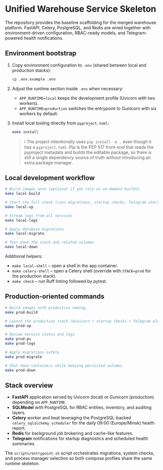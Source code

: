 # Unified Warehouse Service Skeleton

The repository provides the baseline scaffolding for the merged warehouse platform. FastAPI, Celery, PostgreSQL, and Redis are wired together with environment-driven configuration, RBAC-ready models, and Telegram-powered health notifications.

## Environment bootstrap

1. Copy environment configuration to `.env` (shared between local and production stacks):

   ```bash
   cp .env.example .env
   ```

2. Adjust the runtime section inside `.env` when necessary:
   - `APP_RUNTIME=local` keeps the development profile (Uvicorn with two workers).
   - `APP_RUNTIME=production` switches the entrypoint to Gunicorn with six workers by default.

3. Install local tooling directly from `pyproject.toml`:

   ```bash
   make install
   ```

   > ℹ️  The project intentionally uses `pip install -e .` even though it has a `pyproject.toml`. Pip is the PEP 517 front-end that reads the pyproject metadata and builds the editable package, so there is still a single dependency source of truth without introducing an extra package manager.

## Local development workflow

```bash
# Build images once (optional if you rely on on-demand builds)
make local-build

# Start the full stack (runs migrations, startup checks, Telegram alert, and shows container status)
make local-up

# Stream logs from all services
make local-logs

# Apply database migrations
make local-migrate

# Tear down the stack and related volumes
make local-down
```

Additional helpers:

- `make local-shell` – open a shell in the app container.
- `make celery-shell` – open a Celery shell (override with `STACK=prod` for the production stack).
- `make check` – run Ruff linting followed by pytest.

## Production-oriented commands

```bash
# Build images with production naming
make prod-build

# Launch the production stack (Gunicorn + startup checks + Telegram alert)
make prod-up

# Review service status and logs
make prod-ps
make prod-logs

# Apply migrations safely
make prod-migrate

# Shut down containers while keeping persisted volumes
make prod-down
```

## Stack overview

- **FastAPI** application served by Uvicorn (local) or Gunicorn (production) depending on `APP_RUNTIME`.
- **SQLModel** with PostgreSQL for RBAC entities, inventory, and auditing layers.
- **Celery** worker and beat leveraging the PostgreSQL-backed `celery_sqlalchemy_scheduler` for the daily 09:00 (Europe/Minsk) health report.
- **Redis** for background job brokering and cache-like features.
- **Telegram** notifications for startup diagnostics and scheduled health summaries.

The `scripts/entrypoint.sh` script orchestrates migrations, system checks, and process manager selection so both compose profiles share the same runtime skeleton.
